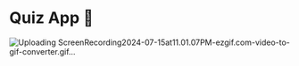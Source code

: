 # Quiz App 💟


![Uploading ScreenRecording2024-07-15at11.01.07PM-ezgif.com-video-to-gif-converter.gif…]()

